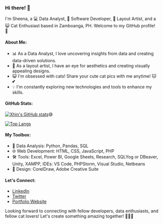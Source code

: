 ### Hi there! 👋

I'm Sheena, a 💻 Data Analyst, 🚀 Software Developer, 🎨 Layout Artist, and a 😺 Cat Enthusiast based in Zamboanga, PH. Welcome to my GitHub profile! 🌟

#### About Me:

- 📊 As a Data Analyst, I love uncovering insights from data and creating data-driven solutions.
- 🎨 As a layout artist, I have an eye for aesthetics and creating visually appealing designs.
- 😺 I'm obsessed with cats! Share your cute cat pics with me anytime! 🐱💕
- 💡 I'm constantly exploring new technologies and tools to enhance my skills.

#### GitHub Stats:
[![Xhin's GitHub stats](https://github-readme-stats.vercel.app/api?username=xiniexhin&show_icons=true&theme=radical)](https://github.com/anuraghazra/github-readme-stats)😅

[![Top Langs](https://github-readme-stats.vercel.app/api/top-langs/?username=xiniexhin&layout=donut)](https://github.com/anuraghazra/github-readme-stats)

#### My Toolbox:

- 💼 Data Analysis: Python, Pandas, SQL
- 🌐 Web Development: HTML, CSS, JavaScript, PHP
- 🛠️ Tools: Excel, Power BI, Google Sheets, Research, SQLYog or DBeaver, Unity, XAMPP, IDEs: VS Code, PHPStorm, Visual Studio, Netbeans
- 🎨 Design: CorelDraw, Adobe Creative Suite

#### Let's Connect:

- [LinkedIn](https://www.linkedin.com/in/sheena-gil/)
- [Twitter](https://twitter.com/sheenagil24)
- [Portfolio Website](https://xiniexhin.github.io/portfolio/)

Looking forward to connecting with fellow developers, data enthusiasts, and fellow cat lovers! Let's create something amazing together! 🚀✨😸
